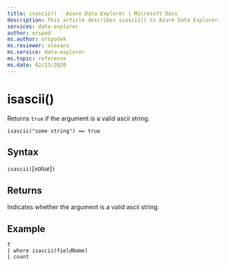 ```yaml
---
title: isascii() - Azure Data Explorer | Microsoft Docs
description: This article describes isascii() in Azure Data Explorer.
services: data-explorer
author: orspod
ms.author: orspodek
ms.reviewer: alexans
ms.service: data-explorer
ms.topic: reference
ms.date: 02/13/2020
---
```

# isascii()

Returns `true` if the argument is a valid ascii string.
    
```kusto
isascii("some string") == true
```

## Syntax

`isascii(`[*value*]`)`

## Returns

Indicates whether the argument is a valid ascii string.

## Example

```kusto
T
| where isascii(fieldName)
| count
```